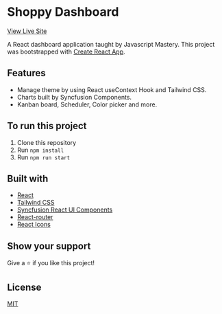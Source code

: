 # Shoppy Dashboard

[View Live Site](https://syncfusion-dashboard-benz.netlify.app/)

A React dashboard application taught by Javascript Mastery.
This project was bootstrapped with [Create React App](https://github.com/facebook/create-react-app).

## Features

- Manage theme by using React useContext Hook and Tailwind CSS.
- Charts built by Syncfusion Components.
- Kanban board, Scheduler, Color picker and more.

## To run this project

1. Clone this repository
2. Run `npm install`
3. Run `npm run start`

## Built with

- [React](https://reactjs.org/)
- [Tailwind CSS](https://tailwindcss.com/)
- [Syncfusion React UI Components](https://ej2.syncfusion.com/react/documentation/introduction/)
- [React-router](https://reactrouter.com/)
- [React Icons](https://react-icons.github.io/react-icons/)

## Show your support

Give a ⭐️ if you like this project!

## License

[MIT](LICENSE)
